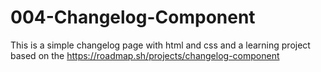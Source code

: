 # 004-Changelog-Component

This is a simple changelog page with html and css and a learning project based on the https://roadmap.sh/projects/changelog-component

